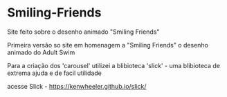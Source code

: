 # Smiling-Friends
Site feito sobre o desenho animado "Smiling Friends"

Primeira versão so site em homenagem a "Smiling Friends" o desenho animado do Adult Swim

Para a criação dos 'carousel' utilizei a blibioteca 'slick' - uma blibioteca de extrema ajuda e de facil utilidade

acesse Slick - https://kenwheeler.github.io/slick/
